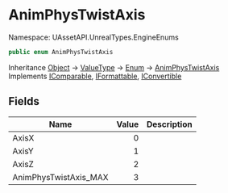 # AnimPhysTwistAxis

Namespace: UAssetAPI.UnrealTypes.EngineEnums

```csharp
public enum AnimPhysTwistAxis
```

Inheritance [Object](https://docs.microsoft.com/en-us/dotnet/api/system.object) → [ValueType](https://docs.microsoft.com/en-us/dotnet/api/system.valuetype) → [Enum](https://docs.microsoft.com/en-us/dotnet/api/system.enum) → [AnimPhysTwistAxis](./uassetapi.unrealtypes.engineenums.animphystwistaxis.md)<br>
Implements [IComparable](https://docs.microsoft.com/en-us/dotnet/api/system.icomparable), [IFormattable](https://docs.microsoft.com/en-us/dotnet/api/system.iformattable), [IConvertible](https://docs.microsoft.com/en-us/dotnet/api/system.iconvertible)

## Fields

| Name | Value | Description |
| --- | --: | --- |
| AxisX | 0 |  |
| AxisY | 1 |  |
| AxisZ | 2 |  |
| AnimPhysTwistAxis_MAX | 3 |  |

